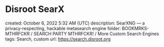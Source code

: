 # Disroot SearX

created: October 6, 2022 5:32 AM (UTC)
description: SearXNG — a privacy-respecting, hackable metasearch engine
folder: BOOKMRKS-MTHRFCKR / SEARCH PARTY MTHRFCKR! / More Custom Search Engines
tags: Search, custom
url: https://search.disroot.org